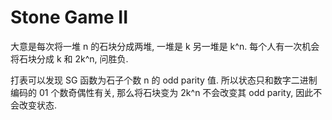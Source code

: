 # Stone Game II

大意是每次将一堆 n 的石块分成两堆, 一堆是 k 另一堆是 k^n. 每个人有一次机会将石块分成 k 和 2k^n, 问胜负.

打表可以发现 SG 函数为石子个数 n 的 odd parity 值. 所以状态只和数字二进制编码的 01 个数奇偶性有关, 那么将石块变为 2k^n 不会改变其 odd parity, 因此不会改变状态.
